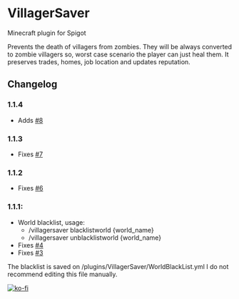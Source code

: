 # VillagerSaver
 Minecraft plugin for Spigot
 
Prevents the death of villagers from zombies. They will be always converted to zombie villagers so, worst case scenario the player can just heal them.
It preserves trades, homes, job location and updates reputation.

## Changelog

### 1.1.4
- Adds [#8](https://github.com/MarioFinale/VillagerSaver/issues/8)

### 1.1.3
- Fixes [#7](https://github.com/MarioFinale/VillagerSaver/issues/7)

### 1.1.2
- Fixes [#6](https://github.com/MarioFinale/VillagerSaver/issues/4)

### 1.1.1:
- World blacklist, usage:
  - /villagersaver blacklistworld {world_name}
  - /villagersaver unblacklistworld {world_name}
- Fixes [#4](https://github.com/MarioFinale/VillagerSaver/issues/4)
- Fixes [#3](https://github.com/MarioFinale/VillagerSaver/issues/3)

The blacklist is saved on /plugins/VillagerSaver/WorldBlackList.yml I do not recommend editing this file manually.




[![ko-fi](https://www.ko-fi.com/img/githubbutton_sm.svg)](https://ko-fi.com/W7W52TMLM)
